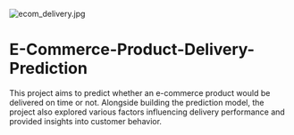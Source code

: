 ![ecom_delivery.jpg](attachment:ecom_delivery.jpg)
# E-Commerce-Product-Delivery-Prediction
This project aims to predict whether an e-commerce product would be delivered on time or not. Alongside building the prediction model, the project also explored various factors influencing delivery performance and provided insights into customer behavior.
